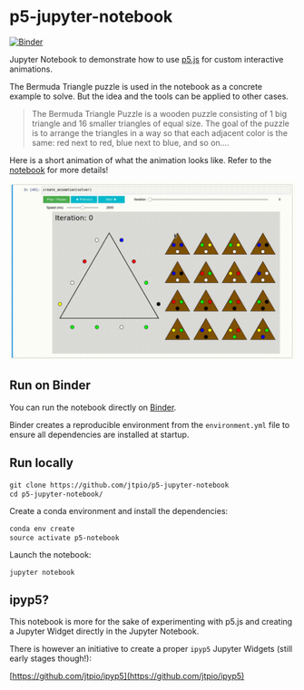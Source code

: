 p5-jupyter-notebook
===========

[![Binder](https://img.shields.io/badge/launch-binder-brightgreen.svg)](https://mybinder.org/v2/gh/jtpio/p5-jupyter-notebook/master?filepath=puzzle.ipynb)

Jupyter Notebook to demonstrate how to use [p5.js](https://p5js.org) for custom interactive animations.

The Bermuda Triangle puzzle is used in the notebook as a concrete example to solve. But the idea and the tools can be applied to other cases.

> The Bermuda Triangle Puzzle is a wooden puzzle consisting of 1 big triangle and 16 smaller triangles of equal size. The goal of the puzzle is to arrange the triangles in a way so that each adjacent color is the same: red next to red, blue next to blue, and so on....

Here is a short animation of what the animation looks like. Refer to the [notebook](./puzzle.ipynb) for more details!

![Bermuda Triangle Example](./img/animation.gif)


## Run on Binder

You can run the notebook directly on [Binder](https://mybinder.org/v2/gh/jtpio/p5-jupyter-notebook/master?filepath=puzzle.ipynb).

Binder creates a reproducible environment from the `environment.yml` file to ensure all dependencies are installed at startup.


## Run locally

```
git clone https://github.com/jtpio/p5-jupyter-notebook
cd p5-jupyter-notebook/
```

Create a conda environment and install the dependencies:

```
conda env create
source activate p5-notebook
```

Launch the notebook:
```
jupyter notebook
```

## ipyp5?

This notebook is more for the sake of experimenting with p5.js and creating a Jupyter Widget directly in the Jupyter Notebook.

There is however an initiative to create a proper `ipyp5` Jupyter Widgets (still early stages though!):

[https://github.com/jtpio/ipyp5](https://github.com/jtpio/ipyp5)
